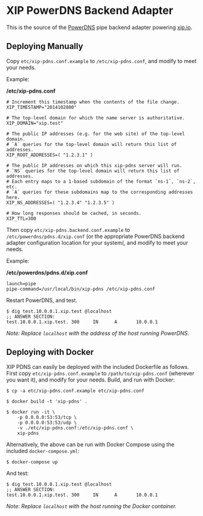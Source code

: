 # XIP PowerDNS Backend Adapter

This is the source of the [PowerDNS](http://powerdns.com/) pipe backend 
adapter powering [xip.io](http://xip.io/).

## Deploying Manually

Copy `etc/xip-pdns.conf.example` to `/etc/xip-pdns.conf`, and modify to meet 
your needs.  

Example: 

**/etc/xip-pdns.conf**

```
# Increment this timestamp when the contents of the file change.
XIP_TIMESTAMP="2014102800"

# The top-level domain for which the name server is authoritative.
XIP_DOMAIN="xip.test"

# The public IP addresses (e.g. for the web site) of the top-level domain.
# `A` queries for the top-level domain will return this list of addresses.
XIP_ROOT_ADDRESSES=( "1.2.3.1" )

# The public IP addresses on which this xip-pdns server will run.
# `NS` queries for the top-level domain will return this list of addresses.
# Each entry maps to a 1-based subdomain of the format `ns-1`, `ns-2`, etc.
# `A` queries for these subdomains map to the corresponding addresses here.
XIP_NS_ADDRESSES=( "1.2.3.4" "1.2.3.5" )

# How long responses should be cached, in seconds.
XIP_TTL=300
```

Then copy `etc/xip-pdns.backend.conf.example` to 
`/etc/powerdns/pdns.d/xip.conf` (or the appropriate PowerDNS backend adapter 
configuration location for your system(, and modify to meet your needs.

Example: 

**/etc/powerdns/pdns.d/xip.conf**

```
launch=pipe
pipe-command=/usr/local/bin/xip-pdns /etc/xip-pdns.conf
```

Restart PowerDNS, and test.

```
$ dig test.10.0.0.1.xip.test @localhost
;; ANSWER SECTION:
test.10.0.0.1.xip.test. 300     IN      A       10.0.0.1
```

*Note: Replace `localhost` with the address of the host running PowerDNS.*

## Deploying with Docker

XIP PDNS can easily be deployed with the included Dockerfile as follows.  
First copy `etc/xip-pdns.conf.example` to `/path/to/xip-pdns.conf` (wherever 
you want it), and modify for your needs.   Build, and run with Docker:

```
$ cp -a etc/xip-pdns.conf.example etc/xip-pdns.conf

$ docker build -t 'xip-pdns' .

$ docker run -it \
    -p 0.0.0.0:53:53/tcp \
    -p 0.0.0.0:53:53/udp \
    -v ./etc/xip-pdns.conf:/etc/xip-pdns.conf \
    xip-pdns
```

Alternatively, the above can be run with Docker Compose using the included
`docker-compose.yml`:

```
$ docker-compose up
```

And test:

```
$ dig test.10.0.0.1.xip.test @localhost
;; ANSWER SECTION:
test.10.0.0.1.xip.test. 300     IN      A       10.0.0.1
```

*Note: Replace `localhost` with the host running the Docker container.*
